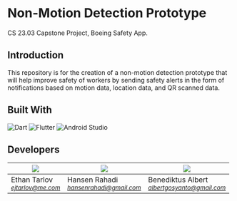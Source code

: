 # Non-Motion Detection Prototype

CS 23.03 Capstone Project, Boeing Safety App.

## Introduction

This repository is for the creation of a non-motion detection prototype that will help improve safety of workers by sending safety alerts in the form of notifications based on motion data, location data, and QR scanned data. 

## Built With
![Dart](https://img.shields.io/badge/dart-%230175C2.svg?style=for-the-badge&logo=dart&logoColor=white)
![Flutter](https://img.shields.io/badge/Flutter-%2302569B.svg?style=for-the-badge&logo=Flutter&logoColor=white)
![Android Studio](https://img.shields.io/badge/Android%20Studio-3DDC84.svg?style=for-the-badge&logo=android-studio&logoColor=white)


## Developers 

| <a href="https://github.com/Ethan7144"><img src="https://github.com/Ethan7144.png"/></a>        | <a href="https://github.com/Hansen09"><img src="https://github.com/Hansen09.png"/></a> | <a href="https://github.com/albertbenedi"><img src="https://github.com/albertbenedi.png"/></a> |
|-------------------------------------------------------------------------------------------------|--------------------------------------------------------------------------------------------|--------------------------------------------------------------|
| Ethan Tarlov <br><small>*ejtarlov@me.com*</small>                                           | Hansen Rahadi <br/><small>*hansenrahadi@gmail.com*</small>                               | Benediktus Albert <br/><small>*albertgosyanto@gmail.com*</small> |
